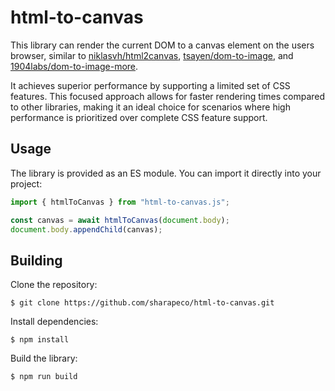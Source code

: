 # html-to-canvas

This library can render the current DOM to a canvas element on the users browser, similar to [niklasvh/html2canvas](https://github.com/niklasvh/html2canvas), [tsayen/dom-to-image](https://github.com/tsayen/dom-to-image), and [1904labs/dom-to-image-more](https://github.com/1904labs/dom-to-image-more).

It achieves superior performance by supporting a limited set of CSS features. This focused approach allows for faster rendering times compared to other libraries, making it an ideal choice for scenarios where high performance is prioritized over complete CSS feature support.

## Usage

The library is provided as an ES module. You can import it directly into your project:

```js
import { htmlToCanvas } from "html-to-canvas.js";

const canvas = await htmlToCanvas(document.body);
document.body.appendChild(canvas);
```

## Building

Clone the repository:

```shell-session
$ git clone https://github.com/sharapeco/html-to-canvas.git
```

Install dependencies:

```shell-session
$ npm install
```

Build the library:

```shell-session
$ npm run build
```
